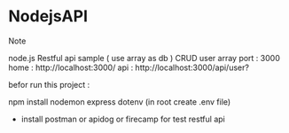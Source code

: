 # NodejsAPI

> [!NOTE]
 node.js Restful api sample  ( use array as db ) 
CRUD user array 
port : 3000 
home :  http://localhost:3000/
api :  http://localhost:3000/api/user?

befor run this project : 

npm install 
 nodemon
 express
 dotenv (in root create .env file)

        
* install postman or apidog or firecamp for test restful api 
